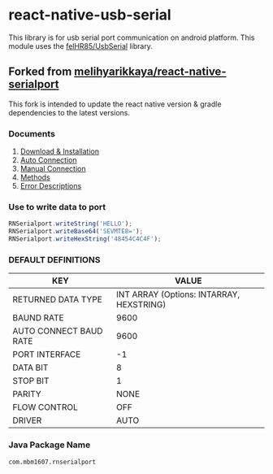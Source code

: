 # react-native-usb-serial

This library is for usb serial port communication on android platform.
This module uses the [felHR85/UsbSerial](https://github.com/felHR85/UsbSerial) library.

## Forked from [melihyarikkaya/react-native-serialport](https://github.com/melihyarikkaya/react-native-serialport)

This fork is intended to update the react native version & gradle dependencies to the latest versions.

### Documents

1. [Download & Installation](https://github.com/mbm1607/react-native-usb-serial/wiki/Download-&-Installation)
2. [Auto Connection](https://github.com/mbm1607/react-native-usb-serial/wiki/Auto-Connection)
3. [Manual Connection](https://github.com/mbm1607/react-native-usb-serial/wiki/Manual-Connection)
4. [Methods](https://github.com/mbm1607/react-native-usb-serial/wiki/Methods)
5. [Error Descriptions](https://github.com/mbm1607/react-native-usb-serial/wiki/Error-Descriptions)

### Use to write data to port

```javascript
RNSerialport.writeString('HELLO');
RNSerialport.writeBase64('SEVMTE8=');
RNSerialport.writeHexString('48454C4C4F');
```

### DEFAULT DEFINITIONS

| KEY                    | VALUE                                    |
| ---------------------- | ---------------------------------------- |
| RETURNED DATA TYPE     | INT ARRAY (Options: INTARRAY, HEXSTRING) |
| BAUND RATE             | 9600                                     |
| AUTO CONNECT BAUD RATE | 9600                                     |
| PORT INTERFACE         | -1                                       |
| DATA BIT               | 8                                        |
| STOP BIT               | 1                                        |
| PARITY                 | NONE                                     |
| FLOW CONTROL           | OFF                                      |
| DRIVER                 | AUTO                                     |

### Java Package Name

`com.mbm1607.rnserialport`
